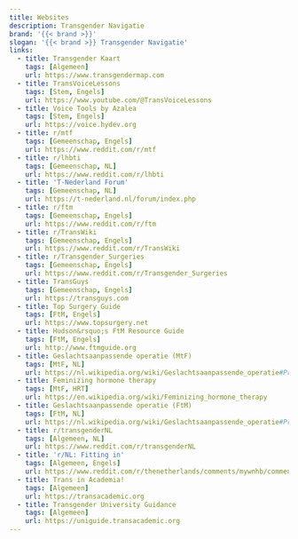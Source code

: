 ```yaml
---
title: Websites
description: Transgender Navigatie
brand: '{{< brand >}}'
slogan: '{{< brand >}} Transgender Navigatie'
links:
  - title: Transgender Kaart
    tags: [Algemeen]
    url: https://www.transgendermap.com
  - title: TransVoiceLessons
    tags: [Stem, Engels]
    url: https://www.youtube.com/@TransVoiceLessons
  - title: Voice Tools by Azalea
    tags: [Stem, Engels]
    url: https://voice.hydev.org
  - title: r/mtf
    tags: [Gemeenschap, Engels]
    url: https://www.reddit.com/r/mtf
  - title: r/lhbti
    tags: [Gemeenschap, NL]
    url: https://www.reddit.com/r/lhbti
  - title: 'T-Nederland Forum'
    tags: [Gemeenschap, NL]
    url: https://t-nederland.nl/forum/index.php
  - title: r/ftm
    tags: [Gemeenschap, Engels]
    url: https://www.reddit.com/r/ftm
  - title: r/TransWiki
    tags: [Gemeenschap, Engels]
    url: https://www.reddit.com/r/TransWiki
  - title: r/Transgender_Surgeries
    tags: [Gemeenschap, Engels]
    url: https://www.reddit.com/r/Transgender_Surgeries
  - title: TransGuys
    tags: [Gemeenschap, Engels]
    url: https://transguys.com
  - title: Top Surgery Guide
    tags: [FtM, Engels]
    url: https://www.topsurgery.net
  - title: Hudson&rsquo;s FtM Resource Guide
    tags: [FtM, Engels]
    url: http://www.ftmguide.org
  - title: Geslachtsaanpassende operatie (MtF)
    tags: [MtF, NL]
    url: https://nl.wikipedia.org/wiki/Geslachtsaanpassende_operatie#Procedure_bij_transvrouwen_(MV,_MTF)
  - title: Feminizing hormone therapy
    tags: [MtF, HRT]
    url: https://en.wikipedia.org/wiki/Feminizing_hormone_therapy
  - title: Geslachtsaanpassende operatie (FtM)
    tags: [FtM, NL]
    url: https://nl.wikipedia.org/wiki/Geslachtsaanpassende_operatie#Procedure_bij_transmannen_(VM,_FTM)
  - title: r/transgenderNL
    tags: [Algemeen, NL]
    url: https://www.reddit.com/r/transgenderNL
  - title: 'r/NL: Fitting in'
    tags: [Algemeen, Engels]
    url: https://www.reddit.com/r/thenetherlands/comments/mywnhb/comment/gvxxxr3/
  - title: Trans in Academia!
    tags: [Algemeen]
    url: https://transacademic.org
  - title: Transgender University Guidance
    tags: [Algemeen]
    url: https://uniguide.transacademic.org
---
```

